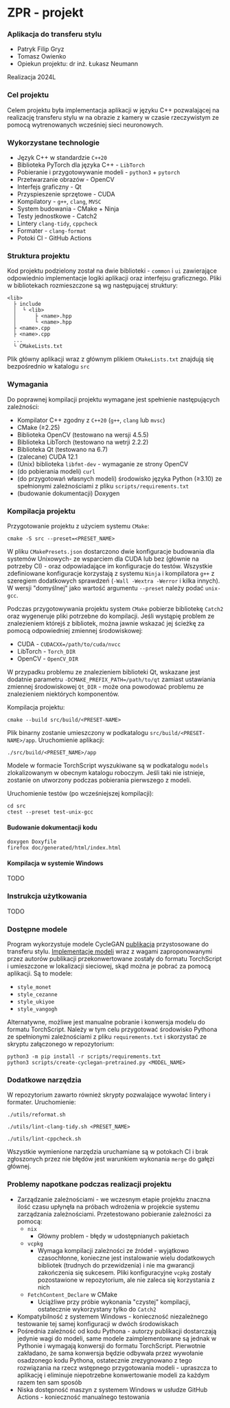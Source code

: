 # ZPR - projekt

### Aplikacja do transferu stylu

- Patryk Filip Gryz
- Tomasz Owienko 
- Opiekun projektu: dr inż. Łukasz Neumann

Realizacja 2024L

### Cel projektu

Celem projektu była implementacja aplikacji w języku C++ pozwalającej na realizację transferu stylu w na obrazie z kamery w czasie rzeczywistym ze pomocą wytrenowanych wcześniej sieci neuronowych.

### Wykorzystane technologie

- Język C++ w standardzie `C++20`
- Biblioteka PyTorch dla języka C++ - `LibTorch`
- Pobieranie i przygotowywanie modeli - `python3` + `pytorch`
- Przetwarzanie obrazów - OpenCV
- Interfejs graficzny - Qt
- Przyspieszenie sprzętowe - CUDA
- Kompilatory - `g++`, `clang`, `MVSC`
- System budowania - CMake + Ninja
- Testy jednostkowe - Catch2
- Lintery `clang-tidy`, `cppcheck`
- Formater - `clang-format`
- Potoki CI - GitHub Actions

### Struktura projektu

Kod projektu podzielony został na dwie biblioteki - `common` i `ui` zawierające odpowiednio implementacje logiki aplikacji oraz interfejsu graficznego. Pliki w bibliotekach rozmieszczone są wg następującej struktury:

```
<lib>
  ├ include
  │  └ <lib>
  │      ├ <name>.hpp
  │      └ <name>.hpp   
  ├ <name>.cpp
  ├ <name>.cpp
  ...
  └ CMakeLists.txt
``` 

Plik główny aplikacji wraz z głównym plikiem `CMakeLists.txt` znajdują się bezpośrednio w katalogu `src`

### Wymagania

Do poprawnej kompilacji projektu wymagane jest spełnienie następujących zależności:

- Kompilator C++ zgodny z `C++20` (`g++`, `clang` lub `mvsc`)
- CMake (≥2.25)
- Biblioteka OpenCV (testowano na wersji 4.5.5)
- Biblioteka LibTorch (testowano na wetrji 2.2.2)
- Biblioteka Qt (testowano na 6.7)
- (zalecane) CUDA 12.1
- (Unix) biblioteka `libfmt-dev` - wymaganie ze strony OpenCV
- (do pobierania modeli) `curl`
- (do przygotowań własnych modeli) środowisko języka Python (≥3.10) ze spełnionymi zależnościami z pliku `scripts/requirements.txt`
- (budowanie dokumentacji) Doxygen

### Kompilacja projektu 

Przygotowanie projektu z użyciem systemu `CMake`:

```shell
cmake -S src --preset=<PRESET_NAME>
```

W pliku `CMakePresets.json` dostarczono dwie konfiguracje budowania dla systemów Unixowych- ze wsparciem dla CUDA lub bez (głównie na potrzeby CI) - oraz odpowiadające im konfiguracje do testów. Wszystkie zdefiniowane konfiguracje korzystają z systemu `Ninja` i kompilatora `g++` z szeregiem dodatkowych sprawdzeń (`-Wall -Wextra -Werror` i kilka innych). W wersji "domyślnej" jako wartość argumentu `--preset` należy podać `unix-gcc`.

Podczas przygotowywania projektu system `CMake` pobierze bibliotekę `Catch2` oraz wygeneruje pliki potrzebne do kompilacji. Jeśli wystąpię problem ze znalezieniem którejś z bibliotek, można jawnie wskazać jej ścieżkę za pomocą odpowiedniej zmiennej środowiskowej:

- CUDA - `CUDACXX=/path/to/cuda/nvcc`
- LibTorch - `Torch_DIR`
- OpenCV - `OpenCV_DIR`

W przypadku problemu ze znalezieniem biblioteki Qt, wskazane jest dodatnie parametru `-DCMAKE_PREFIX_PATH=/path/to/qt` zamiast ustawiania zmiennej środowiskowej `Qt_DIR` - może ona powodować problemu ze znalezieniem niektórych komponentów.

Kompilacja projektu:

```shell
cmake --build src/build/<PRESET-NAME>
```

Plik binarny zostanie umieszczony w podkatalogu `src/build/<PRESET-NAME>/app`. Uruchomienie aplikacji:

```shell
./src/build/<PRESET_NAME>/app
```

Modele w formacie TorchScript wyszukiwane są w podkatalogu `models` zlokalizowanym w obecnym katalogu roboczym. Jeśli taki nie istnieje, zostanie on utworzony podczas pobierania pierwszego z modeli.

Uruchomienie testów (po wcześniejszej kompilacji):

```shell
cd src
ctest --preset test-unix-gcc
```

#### Budowanie dokumentacji kodu

```shell
doxygen Doxyfile
firefox doc/generated/html/index.html
```

#### Kompilacja w systemie Windows

TODO

### Instrukcja użytkowania 

TODO

### Dostępne modele

Program wykorzystuje modele CycleGAN [publikacja](https://arxiv.org/abs/1703.10593) przystosowane do transferu stylu.  [Implementacje modeli](https://github.com/junyanz/pytorch-CycleGAN-and-pix2pix) wraz z wagami zaproponowanymi przez autorów publikacji przekonwertowane zostały do formatu TorchScript i umieszczone w lokalizacji sieciowej, skąd można je pobrać za pomocą aplikacji. Są to modele:

- `style_monet`
- `style_cezanne`
- `style_ukiyoe`
- `style_vangogh`

Alternatywne, możliwe jest manualne pobranie i konwersja modelu do formatu TorchScript. Należy w tym celu przygotować środowisko Pythona ze spełnionymi zależnościami z pliku `requirements.txt` i skorzystać ze skryptu załączonego w repozytorium:

```shell
python3 -m pip install -r scripts/requirements.txt
python3 scripts/create-cyclegan-pretrained.py <MODEL_NAME>
```

### Dodatkowe narzędzia 

W repozytorium zawarto również skrypty pozwalające wywołać lintery i formater. Uruchomienie:

```shell
./utils/reformat.sh

./utils/lint-clang-tidy.sh <PRESET_NAME>

./utils/lint-cppcheck.sh
```

Wszystkie wymienione narzędzia uruchamiane są w potokach CI i brak zgłoszonych przez nie błędów jest warunkiem wykonania `merge` do gałęzi głównej.

### Problemy napotkane podczas realizacji projektu

- Zarządzanie zależnościami - we wczesnym etapie projektu znaczna ilość czasu upłynęła na próbach wdrożenia w projekcie systemu zarządzania zależnościami. Przetestowano pobieranie zależności za pomocą:
    - `nix` 
        - Główny problem - błędy w udostępnianych pakietach
    - `vcpkg`
        - Wymaga kompilacji zależności ze źródeł - wyjątkowo czasochłonne, konieczne jest instalowanie wielu dodatkowych bibliotek (trudnych do przewidzenia) i nie ma gwarancji zakończenia się sukcesem. Pliki konfiguracyjne `vcpkg` zostały pozostawione w repozytorium, ale nie zaleca się korzystania z nich
    - `FetchContent_Declare` w CMake
        - Uciążliwe przy próbie wykonania "czystej" kompilacji, ostatecznie wykorzystany tylko do `Catch2`
- Kompatybilność z systemem Windows - konieczność niezależnego testowanie tej samej konfiguracji w dwóch środowiskach
- Pośrednia zależność od kodu Pythona - autorzy publikacji dostarczają jedynie wagi do modeli, same modele zaimplementowane są jednak w Pythonie i wymagają konwersji do formatu TorchScript. Pierwotnie zakładano, że sama konwersja będzie odbywała przez wywołanie osadzonego kodu Pythona, ostatecznie zrezygnowano z tego rozwiązania na rzecz wstępnego przygotowania modeli - upraszcza to aplikację i eliminuje niepotrzebne konwertowanie modeli za każdym razem ten sam sposób
- Niska dostępność maszyn z systemem Windows w usłudze GitHub Actions - konieczność manualnego testowania
